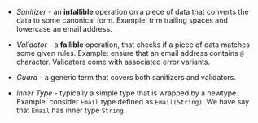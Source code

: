 
* _Sanitizer_ - an **infallible** operation on a piece of data that converts the data to some canonical form.
Example: trim trailing spaces and lowercase an email address.

* _Validator_ - a **fallible** operation, that checks if a piece of data matches some given rules.
Example: ensure that an email address contains `@` character. Validators come with associated error variants.

* _Guard_ - a generic term that covers both sanitizers and validators.

* _Inner Type_ - typically a simple type that is wrapped by a newtype.
Example: consider `Email` type defined as `Email(String)`. We have say that `Email` has inner type `String`.
